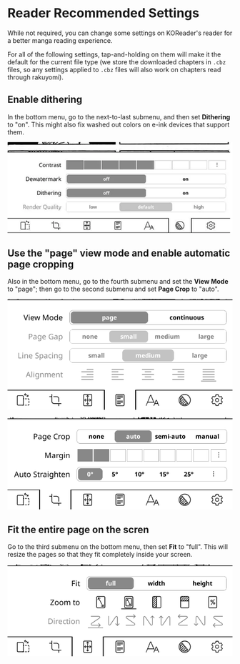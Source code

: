 # Reader Recommended Settings

While not required, you can change some settings on KOReader's reader for a better manga reading experience.

For all of the following settings, tap-and-holding on them will make it the default for the current file type (we store the downloaded chapters in `.cbz` files, so any settings applied to `.cbz` files will also work on chapters read through rakuyomi).

## Enable dithering

In the bottom menu, go to the next-to-last submenu, and then set **Dithering** to "on". This might also fix washed out colors on e-ink devices that support them.

<div align="center">

![Dithering](./images/dithering.png)

</div>

## Use the "page" view mode and enable automatic page cropping

Also in the bottom menu, go to the fourth submenu and set the **View Mode** to "page"; then go to the second submenu and set **Page Crop** to "auto".

<div align="center">

![View mode](./images/view-mode.png)

![Page crop](./images/page-crop.png)

</div>

## Fit the entire page on the scren

Go to the third submenu on the bottom menu, then set **Fit** to "full". This will resize the pages so that they fit completely inside your screen. 

![Fit](./images/fit.png)
